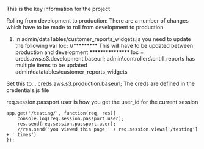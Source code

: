 This is the key information for the project


Rolling from development to production:
There are a number of changes which have to be made to roll from development to production

1) In admin/dataTables/customer_reports_widgets.js you need to update the following
var loc;
//*********  This will have to be updated between production and development ***************
loc = creds.aws.s3.development.baseurl;
admin\controllers\cntrl_reports has multiple items to be updated
admin\datatables\customer_reports_widgets


Set this to...  creds.aws.s3.production.baseurl;
The creds are defined in the credentials.js file

req.session.passport.user is how you get the user_id for the current session

    app.get('/testing/', function(req, res){
        console.log(req.session.passport.user);
        res.send(req.session.passport.user);
        //res.send('you viewed this page ' + req.session.views['/testing'] + ' times')
    });


